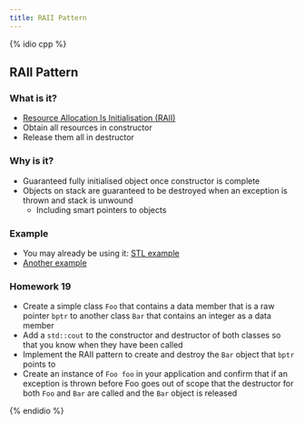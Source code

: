 ```yaml
---
title: RAII Pattern
---
```


{% idio cpp %}

## RAII Pattern

### What is it?

* [Resource Allocation Is Initialisation (RAII)](https://en.wikipedia.org/wiki/Resource_Acquisition_Is_Initialization)
* Obtain all resources in constructor
* Release them all in destructor


### Why is it?

* Guaranteed fully initialised object once constructor is complete
* Objects on stack are guaranteed to be destroyed when an exception is thrown and stack is unwound
    * Including smart pointers to objects


### Example

* You may already be using it: [STL example](https://en.wikipedia.org/wiki/Resource_Acquisition_Is_Initialization)
* [Another example](https://en.wikibooks.org/wiki/More_C%2B%2B_Idioms/Resource_Acquisition_Is_Initialization)

### Homework 19

* Create a simple class `Foo` that contains a data member that is a raw pointer `bptr` to another class `Bar` that contains an integer as a data member 
* Add a `std::cout` to the constructor and destructor of both classes so that you know when they have been called
* Implement the RAII pattern to create and destroy the `Bar` object that  `bptr` points to 
* Create an instance of `Foo foo` in your application and confirm that if an exception is thrown before Foo goes out of scope that the destructor for both `Foo` and `Bar` are called and the `Bar` object is released

{% endidio %}
